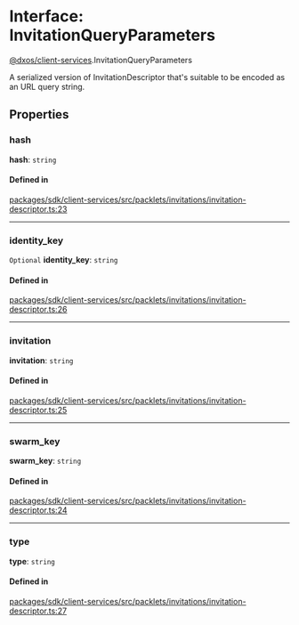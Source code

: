 # Interface: InvitationQueryParameters

[@dxos/client-services](../modules/dxos_client_services.md).InvitationQueryParameters

A serialized version of InvitationDescriptor that's suitable to be encoded as an URL query string.

## Properties

### hash

 **hash**: `string`

#### Defined in

[packages/sdk/client-services/src/packlets/invitations/invitation-descriptor.ts:23](https://github.com/dxos/dxos/blob/main/packages/sdk/client-services/src/packlets/invitations/invitation-descriptor.ts#L23)

___

### identity_key

 `Optional` **identity_key**: `string`

#### Defined in

[packages/sdk/client-services/src/packlets/invitations/invitation-descriptor.ts:26](https://github.com/dxos/dxos/blob/main/packages/sdk/client-services/src/packlets/invitations/invitation-descriptor.ts#L26)

___

### invitation

 **invitation**: `string`

#### Defined in

[packages/sdk/client-services/src/packlets/invitations/invitation-descriptor.ts:25](https://github.com/dxos/dxos/blob/main/packages/sdk/client-services/src/packlets/invitations/invitation-descriptor.ts#L25)

___

### swarm_key

 **swarm_key**: `string`

#### Defined in

[packages/sdk/client-services/src/packlets/invitations/invitation-descriptor.ts:24](https://github.com/dxos/dxos/blob/main/packages/sdk/client-services/src/packlets/invitations/invitation-descriptor.ts#L24)

___

### type

 **type**: `string`

#### Defined in

[packages/sdk/client-services/src/packlets/invitations/invitation-descriptor.ts:27](https://github.com/dxos/dxos/blob/main/packages/sdk/client-services/src/packlets/invitations/invitation-descriptor.ts#L27)
